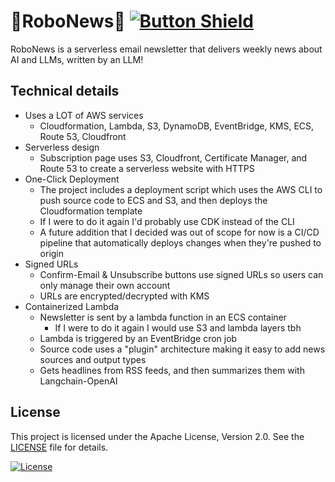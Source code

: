 # 🤖RoboNews🤖 [![Button Shield]][Shield]
RoboNews is a serverless email newsletter that delivers weekly news about AI and LLMs, written by an LLM!

## Technical details
- Uses a LOT of AWS services
  - Cloudformation, Lambda, S3, DynamoDB, EventBridge, KMS, ECS, Route 53, Cloudfront
- Serverless design
  - Subscription page uses S3, Cloudfront, Certificate Manager, and Route 53 to create a serverless website with HTTPS
- One-Click Deployment
  - The project includes a deployment script which uses the AWS CLI to push source code to ECS and S3, and then deploys the Cloudformation template
  - If I were to do it again I'd probably use CDK instead of the CLI
  - A future addition that I decided was out of scope for now is a CI/CD pipeline that automatically deploys changes when they're pushed to origin
- Signed URLs
  - Confirm-Email & Unsubscribe buttons use signed URLs so users can only manage their own account
  - URLs are encrypted/decrypted with KMS
- Containerized Lambda
  - Newsletter is sent by a lambda function in an ECS container
    - If I were to do it again I would use S3 and lambda layers tbh
  - Lambda is triggered by an EventBridge cron job
  - Source code uses a "plugin" architecture making it easy to add news sources and output types
  - Gets headlines from RSS feeds, and then summarizes them with Langchain-OpenAI


## License

This project is licensed under the Apache License, Version 2.0. See the [LICENSE](LICENSE) file for details.


<!---------------------------------[ Badges ]---------------------------------->

[![License](https://img.shields.io/badge/License-Apache%202.0-blue.svg)](https://opensource.org/licenses/Apache-2.0)

[Button Shield]: https://img.shields.io/badge/Click%20to%20Subscribe!-37a779?style=for-the-badge
[Shield]: https://kanesweet.com/robonews/subscribe

